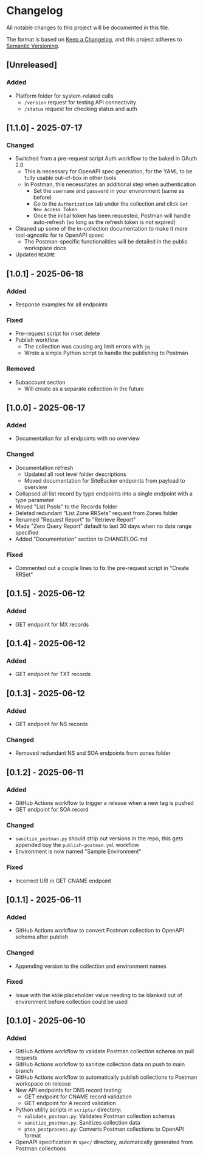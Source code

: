 # Changelog

All notable changes to this project will be documented in this file.

The format is based on [Keep a Changelog](https://keepachangelog.com/en/1.0.0/),
and this project adheres to [Semantic Versioning](https://semver.org/spec/v2.0.0.html).

## [Unreleased]

### Added
- Platform folder for system-related calls
  - `/version` request for testing API connectivity
  - `/status` request for checking status and auth

## [1.1.0] - 2025-07-17

### Changed
- Switched from a pre-request script Auth workflow to the baked in OAuth 2.0
  - This is necessary for OpenAPI spec generation, for the YAML to be fully usable out-of-box in other tools
  - In Postman, this necessitates an additional step when authentication
    - Set the `username` and `password` in your environment (same as before)
    - Go to the `Authorization` tab under the collection and click `Get New Access Token`
    - Once the initial token has been requested, Postman will handle auto-refresh (so long as the refresh token is not expired)
- Cleaned up some of the in-collection documentation to make it more tool-agnostic for te OpenAPI spoec
  - The Postman-specific functionalities will be detailed in the public workspace docs
- Updated `README`

## [1.0.1] - 2025-06-18

### Added
- Response examples for all endpoints

### Fixed
- Pre-request script for rrset delete
- Publish workflow
  - The collection was causing arg limit errors with `jq`
  - Wrote a simple Python script to handle the publishing to Postman

### Removed
- Subaccount section
  - Will create as a separate collection in the future

## [1.0.0] - 2025-06-17

### Added
- Documentation for all endpoints with no overview

### Changed
- Documentation refresh
  - Updated all root level folder descriptions
  - Moved documentation for SiteBacker endpoints from payload to overview
- Collapsed all list record by type endpoints into a single endpoint with a type parameter
- Moved "List Pools" to the Records folder
- Deleted redundant "List Zone RRSets" request from Zones folder
- Renamed "Request Report" to "Retrieve Report"
- Made "Zero Query Report" default to last 30 days when no date range specified
- Added "Documentation" section to CHANGELOG.md

### Fixed
- Commented out a couple lines to fix the pre-request script in "Create RRSet"

## [0.1.5] - 2025-06-12

### Added
- GET endpoint for MX records

## [0.1.4] - 2025-06-12

### Added
- GET endpoint for TXT records

## [0.1.3] - 2025-06-12

### Added
- GET endpoint for NS records

### Changed
- Removed redundant NS and SOA endpoints from zones folder

## [0.1.2] - 2025-06-11

### Added
- GitHub Actions workflow to trigger a release when a new tag is pushed
- GET endpoint for SOA record

### Changed
- `sanitize_postman.py` should strip out versions in the repo, this gets appended buy the `publish-postman.yml` workflow
- Environment is now named "Sample Environment"

### Fixed
- Incorrect URI in GET CNAME endpoint

## [0.1.1] - 2025-06-11

### Added
- GitHub Actions workflow to convert Postman collection to OpenAPI schema after publish

### Changed
- Appending version to the collection and environment names

### Fixed
- Issue with the `HASH` placeholder value needing to be blanked out of environment before collection could be used

## [0.1.0] - 2025-06-10

### Added
- GitHub Actions workflow to validate Postman collection schema on pull requests
- GitHub Actions workflow to sanitize collection data on push to main branch
- GitHub Actions workflow to automatically publish collections to Postman workspace on release
- New API endpoints for DNS record testing:
  - GET endpoint for CNAME record validation
  - GET endpoint for A record validation
- Python utility scripts in `scripts/` directory:
  - `validate_postman.py`: Validates Postman collection schemas
  - `sanitize_postman.py`: Sanitizes collection data
  - `ptoa_postprocess.py`: Converts Postman collections to OpenAPI format
- OpenAPI specification in `spec/` directory, automatically generated from Postman collections
